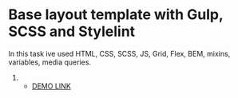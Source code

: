 # Base layout template with Gulp, SCSS and Stylelint
In this task ive used HTML, CSS, SCSS, JS, Grid, Flex, BEM, mixins, variables, media queries.
1.  - [DEMO LINK](https://Aleksey-Aleksey.github.io/Bose-landing/)
